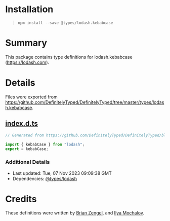 # Installation
> `npm install --save @types/lodash.kebabcase`

# Summary
This package contains type definitions for lodash.kebabcase (https://lodash.com).

# Details
Files were exported from https://github.com/DefinitelyTyped/DefinitelyTyped/tree/master/types/lodash.kebabcase.
## [index.d.ts](https://github.com/DefinitelyTyped/DefinitelyTyped/tree/master/types/lodash.kebabcase/index.d.ts)
````ts
// Generated from https://github.com/DefinitelyTyped/DefinitelyTyped/blob/master/types/lodash/scripts/generate-modules.ts

import { kebabCase } from "lodash";
export = kebabCase;

````

### Additional Details
 * Last updated: Tue, 07 Nov 2023 09:09:38 GMT
 * Dependencies: [@types/lodash](https://npmjs.com/package/@types/lodash)

# Credits
These definitions were written by [Brian Zengel](https://github.com/bczengel), and [Ilya Mochalov](https://github.com/chrootsu).
